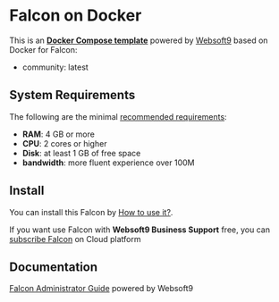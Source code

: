 # Falcon on Docker  

This is an **[Docker Compose template](https://github.com/Websoft9/docker-library)** powered by [Websoft9](https://www.websoft9.com) based on Docker for Falcon:


 - community:  latest


## System Requirements

The following are the minimal [recommended requirements](https://github.com/falcon/docker#recommended-system-requirements):

* **RAM**: 4 GB or more
* **CPU**: 2 cores or higher
* **Disk**: at least 1 GB of free space
* **bandwidth**: more fluent experience over 100M  

## Install

You can install this Falcon by [How to use it?](https://github.com/Websoft9/docker-library#how-to-use-it).   

If you want use Falcon with **Websoft9 Business Support** free, you can [subscribe Falcon](https://www.websoft9.com/apps) on Cloud platform

## Documentation

[Falcon Administrator Guide](https://support.websoft9.com/docs/falcon) powered by Websoft9